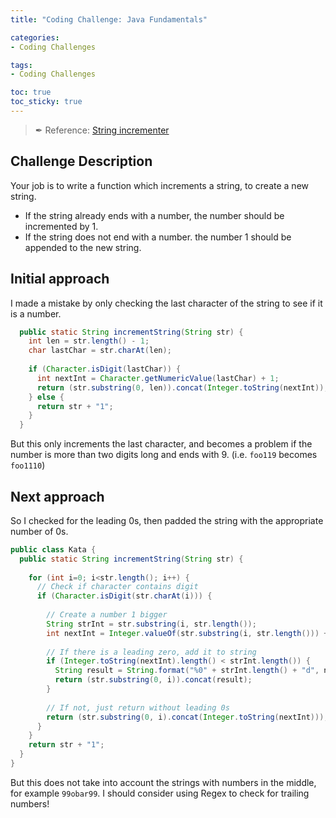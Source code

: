```yaml
---
title: "Coding Challenge: Java Fundamentals"

categories:
- Coding Challenges

tags:
- Coding Challenges

toc: true
toc_sticky: true
---
```

> ✒ Reference: [String incrementer](https://www.codewars.com/kata/54a91a4883a7de5d7800009c)

## Challenge Description
Your job is to write a function which increments a string, to create a new string.

- If the string already ends with a number, the number should be incremented by 1.
- If the string does not end with a number. the number 1 should be appended to the new string.

## Initial approach
I made a mistake by only checking the last character of the string to see if it is a number.
```java
  public static String incrementString(String str) {
    int len = str.length() - 1;
    char lastChar = str.charAt(len);
    
    if (Character.isDigit(lastChar)) {
      int nextInt = Character.getNumericValue(lastChar) + 1;
      return (str.substring(0, len)).concat(Integer.toString(nextInt));
    } else {
      return str + "1";
    }
  }
```
But this only increments the last character, and becomes a problem if the number is more than two digits long and ends with 9. (i.e. `foo119` becomes `foo1110`)

## Next approach
So I checked for the leading 0s, then padded the string with the appropriate number of 0s.
```java
public class Kata {
  public static String incrementString(String str) {
    
    for (int i=0; i<str.length(); i++) {
      // Check if character contains digit
      if (Character.isDigit(str.charAt(i))) {
        
        // Create a number 1 bigger
        String strInt = str.substring(i, str.length());
        int nextInt = Integer.valueOf(str.substring(i, str.length())) + 1;
        
        // If there is a leading zero, add it to string
        if (Integer.toString(nextInt).length() < strInt.length()) {
          String result = String.format("%0" + strInt.length() + "d", nextInt);
          return (str.substring(0, i)).concat(result);
        } 
        
        // If not, just return without leading 0s
        return (str.substring(0, i).concat(Integer.toString(nextInt)));
      }
    }
    return str + "1";
  }
}
```
But this does not take into account the strings with numbers in the middle, for example `99obar99`.
I should consider using Regex to check for trailing numbers!